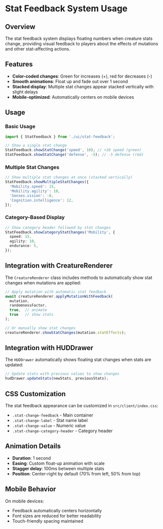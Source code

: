 # Stat Feedback System Usage

## Overview

The stat feedback system displays floating numbers when creature stats change, providing visual feedback to players about the effects of mutations and other stat-affecting actions.

## Features

- **Color-coded changes**: Green for increases (+), red for decreases (-)
- **Smooth animations**: Float up and fade out over 1 second
- **Stacked display**: Multiple stat changes appear stacked vertically with slight delays
- **Mobile-optimized**: Automatically centers on mobile devices

## Usage

### Basic Usage

```typescript
import { StatFeedback } from './ui/stat-feedback';

// Show a single stat change
StatFeedback.showStatChange('speed', 10); // +10 speed (green)
StatFeedback.showStatChange('defense', -5); // -5 defense (red)
```

### Multiple Stat Changes

```typescript
// Show multiple stat changes at once (stacked vertically)
StatFeedback.showMultipleStatChanges({
  'Mobility.speed': 15,
  'Mobility.agility': 10,
  'Senses.vision': -8,
  'Cognition.intelligence': 12,
});
```

### Category-Based Display

```typescript
// Show category header followed by stat changes
StatFeedback.showCategoryStatChanges('Mobility', {
  speed: 15,
  agility: 10,
  endurance: 5,
});
```

## Integration with CreatureRenderer

The `CreatureRenderer` class includes methods to automatically show stat changes when mutations are applied:

```typescript
// Apply mutation with automatic stat feedback
await creatureRenderer.applyMutationWithFeedback(
  mutation,
  randomnessFactor,
  true,  // animate
  true   // show stats
);

// Or manually show stat changes
creatureRenderer.showStatChanges(mutation.statEffects);
```

## Integration with HUDDrawer

The `HUDDrawer` automatically shows floating stat changes when stats are updated:

```typescript
// Update stats with previous values to show changes
hudDrawer.updateStats(newStats, previousStats);
```

## CSS Customization

The stat feedback appearance can be customized in `src/client/index.css`:

- `.stat-change-feedback` - Main container
- `.stat-change-label` - Stat name label
- `.stat-change-value` - Numeric value
- `.stat-change-category-header` - Category header

## Animation Details

- **Duration**: 1 second
- **Easing**: Custom float-up animation with scale
- **Stagger delay**: 100ms between multiple stats
- **Position**: Center-right by default (70% from left, 50% from top)

## Mobile Behavior

On mobile devices:
- Feedback automatically centers horizontally
- Font sizes are reduced for better readability
- Touch-friendly spacing maintained
